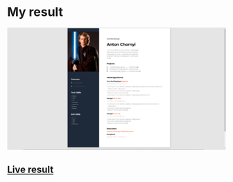 # My result

![My result of table project](img/resume_example-result1.png)

## [Live result](https://goodalex223.github.io/other/resume_example/index.html)
